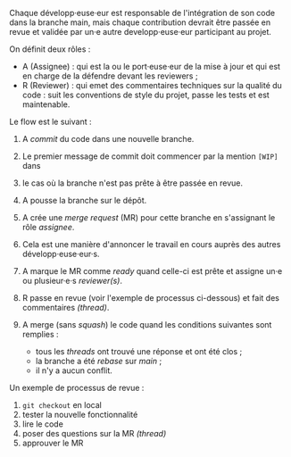 Chaque développ·euse·eur est responsable de l'intégration de son code dans la branche
main, mais chaque contribution devrait être passée en revue et validée par
un·e autre developp·euse·eur participant au projet.


On définit deux rôles :
- A (Assignee) : qui est la ou le port·euse·eur de la mise à jour et qui est en charge
de la défendre devant les reviewers ;
- R (Reviewer) :  qui emet des commentaires techniques sur
la qualité du code : suit les conventions de style du projet, passe les tests et
est maintenable. 

Le flow est le suivant :

1. A *commit* du code dans une nouvelle branche.
2. Le premier message de commit doit commencer par la mention `[WIP]` dans
3. le cas où la branche n'est pas prête à être passée en revue.
4. A pousse la branche sur le dépôt.
5. A crée une *merge request* (MR) pour cette branche en s'assignant le rôle *assignee*.
6. Cela est une manière d'annoncer le travail en cours auprès des autres développ·euse·eur·s.
7. A marque le MR comme *ready* quand celle-ci est prête et assigne un·e ou plusieur·e·s
*reviewer(s)*.
8. R passe en revue (voir l'exemple de processus ci-dessous) et
fait des commentaires *(thread)*.
9. A merge (sans *squash*) le code quand les conditions suivantes sont remplies :

    - tous les *threads* ont trouvé une réponse et ont été clos ;
    - la branche a été *rebase* sur *main* ;
    - il n'y a aucun conflit.


Un exemple de processus de revue :

1. `git checkout` en local
2. tester la nouvelle fonctionnalité
3. lire le code
4. poser des questions sur la MR *(thread)*
5. approuver le MR
